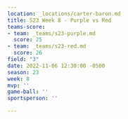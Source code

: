 ```yaml
---
location: _locations/carter-baron.md
title: S23 Week 8 - Purple vs Red
teams-score:
- team: _teams/s23-purple.md
  score: 25
- team: _teams/s23-red.md
  score: 26
field: "3"
date: 2022-11-06 12:30:00 -0500
season: 23
week: 8
mvp: ''
game-ball: ''
sportsperson: ''

---
```

